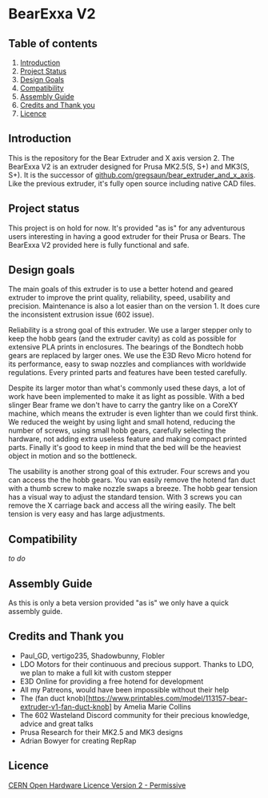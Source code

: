 # BearExxa V2

## Table of contents
  1. [Introduction](#introduction)
  2. [Project Status](#project-status)
  3. [Design Goals](#design-goals)
  4. [Compatibility](#conpatibility)
  5. [Assembly Guide](#assembly-guide)
  6. [Credits and Thank you](#credits-and-thank-you)
  7. [Licence](#licence)

## Introduction 

This is the repository for the Bear Extruder and X axis version 2. The BearExxa V2 is an extruder designed for Prusa MK2.5(S, S+) and MK3(S, S+). It is the successor of [github.com/gregsaun/bear_extruder_and_x_axis](https://github.com/gregsaun/bear_extruder_and_x_axis). Like the previous extruder, it's fully open source including native CAD files.

## Project status

This project is on hold for now. It's provided "as is" for any adventurous users interesting in having a good extruder for their Prusa or Bears. The BearExxa V2 provided here is fully functional and safe.

## Design goals

The main goals of this extruder is to use a better hotend and geared extruder to improve the print quality, reliability, speed, usability and precision. Maintenance is also a lot easier than on the version 1. It does cure the inconsistent extrusion issue (602 issue).

Reliability is a strong goal of this extruder. We use a larger stepper only to keep the hobb gears (and the extruder cavity) as cold as possible for extensive PLA prints in enclosures. The bearings of the Bondtech hobb gears are replaced by larger ones. We use the E3D Revo Micro hotend for its performance, easy to swap nozzles and compliances with worldwide regulations. Every printed parts and features have been tested carefully.

Despite its larger motor than what's commonly used these days, a lot of work have been implemented to make it as light as possible. With a bed slinger Bear frame we don't have to carry the gantry like on a CoreXY machine, which means the extruder is even lighter than we could first think. We reduced the weight by using light and small hotend, reducing the number of screws, using small hobb gears, carefully selecting the hardware, not adding extra useless feature and making compact printed parts. Finally it's good to keep in mind that the bed will be the heaviest object in motion and so the bottleneck.

The usability is another strong goal of this extruder. Four screws and you can access the the hobb gears. You van easily remove the hotend fan duct with a thumb screw to make nozzle swaps a breeze. The hobb gear tension has a visual way to adjust the standard tension. With 3 screws you can remove the X carriage back and access all the wiring easily. The belt tension is very easy and has large adjustments.

## Compatibility

*to do*

## Assembly Guide

As this is only a beta version provided "as is" we only have a quick assembly guide.

## Credits and Thank you

- Paul_GD, vertigo235, Shadowbunny, Flobler
- LDO Motors for their continuous and precious support. Thanks to LDO, we plan to make a full kit with custom stepper
- E3D Online for providing a free hotend for development
- All my Patreons, would have been impossible without their help
- The (fan duct knob)[https://www.printables.com/model/113157-bear-extruder-v1-fan-duct-knob] by Amelia Marie Collins
- The 602 Wasteland Discord community for their precious knowledge, advice and great talks
- Prusa Research for their MK2.5 and MK3 designs
- Adrian Bowyer for creating RepRap

## Licence

[CERN Open Hardware Licence Version 2 - Permissive](https://ohwr.org/project/cernohl/-/wikis/uploads/3eff4154d05e7a0459f3ddbf0674cae4/cern_ohl_p_v2.txt)
